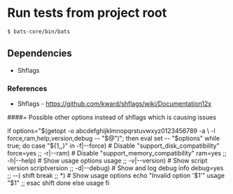 # Run tests from project root
```bash
$ bats-core/bin/bats
```


## Dependencies 

- Shflags


### References 

* Shflags - https://github.com/kward/shflags/wiki/Documentation12x



####= Possible other options instead of shflags which is causing issues

if options="$(getopt -o abcdefghijklmnopqrstuvwxyz0123456789 -a \
    -l force,ram,help,version,debug -- "$@")"; then
    eval set -- "$options"
    while true; do
        case "${1,,}" in
            -f|--force)         # Disable "support_disk_compatibility"
                force=yes
                ;;
            -r|--ram)           # Disable "support_memory_compatibility"
                ram=yes
                ;;
            -h|--help)          # Show usage options
                usage
                ;;
            -v|--version)       # Show script version
                scriptversion
                ;;
            -d|--debug)         # Show and log debug info
                debug=yes
                ;;
            --)
                shift
                break
                ;;
            *)                  # Show usage options
                echo "Invalid option '$1'"
                usage "$1"
                ;;
        esac
        shift
    done
else
    usage
fi
